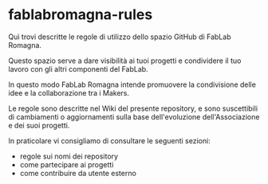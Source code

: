 # fablabromagna-rules

Quì trovi descritte le regole di utilizzo dello spazio GitHub di FabLab Romagna.

Questo spazio serve a dare visibilità ai tuoi progetti e condividere il tuo lavoro con gli altri componenti del FabLab. 

In questo modo FabLab Romagna intende promuovere la condivisione delle idee e la collaborazione tra i Makers.


Le regole sono descritte nel Wiki del presente repository, e sono suscettibili di cambiamenti o aggiornamenti sulla base dell'evoluzione dell'Associazione e dei suoi progetti.

In praticolare vi consigliamo di consultare le seguenti sezioni:
* regole sui nomi dei repository
* come partecipare ai progetti
* come contribuire da utente esterno


